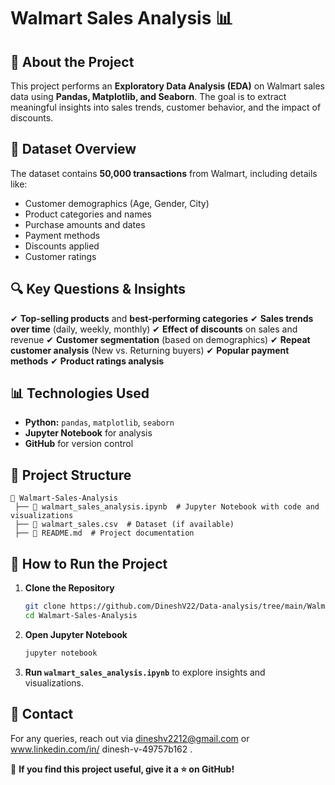 # Walmart Sales Analysis 📊

## 📌 About the Project
This project performs an **Exploratory Data Analysis (EDA)** on Walmart sales data using **Pandas, Matplotlib, and Seaborn**. The goal is to extract meaningful insights into sales trends, customer behavior, and the impact of discounts.

## 📝 Dataset Overview
The dataset contains **50,000 transactions** from Walmart, including details like:
- Customer demographics (Age, Gender, City)
- Product categories and names
- Purchase amounts and dates
- Payment methods
- Discounts applied
- Customer ratings

## 🔍 Key Questions & Insights
✔ **Top-selling products** and **best-performing categories**
✔ **Sales trends over time** (daily, weekly, monthly)
✔ **Effect of discounts** on sales and revenue
✔ **Customer segmentation** (based on demographics)
✔ **Repeat customer analysis** (New vs. Returning buyers)
✔ **Popular payment methods**
✔ **Product ratings analysis**

## 📊 Technologies Used
- **Python:** `pandas`, `matplotlib`, `seaborn`
- **Jupyter Notebook** for analysis
- **GitHub** for version control

## 📂 Project Structure
```
📁 Walmart-Sales-Analysis  
 ├── 📄 walmart_sales_analysis.ipynb  # Jupyter Notebook with code and visualizations  
 ├── 📄 walmart_sales.csv  # Dataset (if available)  
 ├── 📄 README.md  # Project documentation  

```

## 🚀 How to Run the Project
1. **Clone the Repository**
   ```sh
   git clone https://github.com/DineshV22/Data-analysis/tree/main/Walmart-Sales-Analysis
   cd Walmart-Sales-Analysis
   ```
2. **Open Jupyter Notebook**
   ```sh
   jupyter notebook
   ```
3. **Run `walmart_sales_analysis.ipynb`** to explore insights and visualizations.

## 📢 Contact
For any queries, reach out via dineshv2212@gmail.com or www.linkedin.com/in/
dinesh-v-49757b162
.

🚀 **If you find this project useful, give it a ⭐ on GitHub!**

